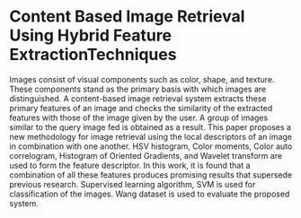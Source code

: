 # Content Based Image Retrieval Using Hybrid Feature ExtractionTechniques
Images consist of visual components such as color, shape, and texture. These components stand as the primary basis with which images are distinguished. A content-based image retrieval system extracts these primary features of an image and checks the similarity of the extracted features with those of the image given by the user. A group of images similar to the query image fed is obtained as a result. This paper proposes a new methodology for image retrieval using the local descriptors of an image in combination with one another. HSV histogram, Color moments, Color auto correlogram, Histogram of Oriented Gradients, and Wavelet transform are used to form the feature descriptor. In this work, it is found that a combination of all these features produces promising results that supersede previous research. Supervised learning algorithm, SVM is used for classification of the images. Wang dataset is used to evaluate the proposed system.
